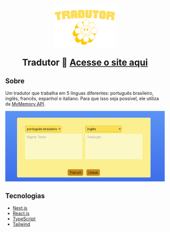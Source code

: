 <p href="https://github.com/vinithus5004/tradutor" align="center">
    <img src="public/images/logo.png" alt="logo do site" width="200">
</p>

<p align="center" style="font-size: 2em;font-weight:bold;">
    Tradutor 🌻 <a href="https://tradutor-viniciusgabriel.vercel.app/" alt="link do site" target="_blank">
    Acesse o site aqui</a>    
</p>

## Sobre

Um tradutor que trabalha em 5 línguas diferentes: português brasileiro, inglês, francês, espanhol e italiano. Para que isso seja possível, ele utiliza da [MyMemory API](https://mymemory.translated.net/doc/spec.php).


<p align="center">
    <img src="public/gifs/site-gif.gif" alt="Desmonstração do Site">
<p>

## Tecnologias

- [Next.js](https://nextjs.org/)
- [React.js](https://react.dev/)
- [TypeScript](https://www.typescriptlang.org/)
- [Tailwind](https://tailwindcss.com/)